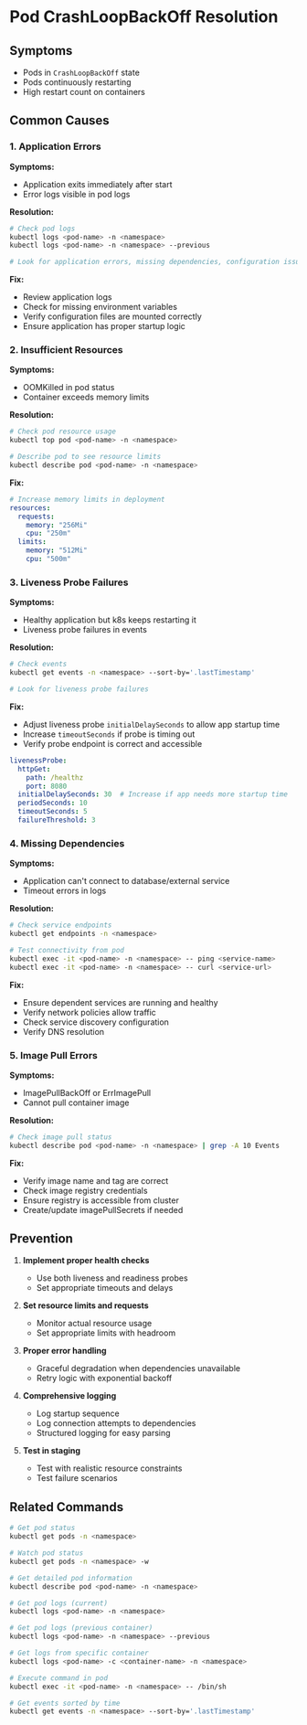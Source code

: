 # Pod CrashLoopBackOff Resolution

## Symptoms

- Pods in `CrashLoopBackOff` state
- Pods continuously restarting
- High restart count on containers

## Common Causes

### 1. Application Errors

**Symptoms:**
- Application exits immediately after start
- Error logs visible in pod logs

**Resolution:**
```bash
# Check pod logs
kubectl logs <pod-name> -n <namespace>
kubectl logs <pod-name> -n <namespace> --previous

# Look for application errors, missing dependencies, configuration issues
```

**Fix:**
- Review application logs
- Check for missing environment variables
- Verify configuration files are mounted correctly
- Ensure application has proper startup logic

### 2. Insufficient Resources

**Symptoms:**
- OOMKilled in pod status
- Container exceeds memory limits

**Resolution:**
```bash
# Check pod resource usage
kubectl top pod <pod-name> -n <namespace>

# Describe pod to see resource limits
kubectl describe pod <pod-name> -n <namespace>
```

**Fix:**
```yaml
# Increase memory limits in deployment
resources:
  requests:
    memory: "256Mi"
    cpu: "250m"
  limits:
    memory: "512Mi"
    cpu: "500m"
```

### 3. Liveness Probe Failures

**Symptoms:**
- Healthy application but k8s keeps restarting it
- Liveness probe failures in events

**Resolution:**
```bash
# Check events
kubectl get events -n <namespace> --sort-by='.lastTimestamp'

# Look for liveness probe failures
```

**Fix:**
- Adjust liveness probe `initialDelaySeconds` to allow app startup time
- Increase `timeoutSeconds` if probe is timing out
- Verify probe endpoint is correct and accessible

```yaml
livenessProbe:
  httpGet:
    path: /healthz
    port: 8080
  initialDelaySeconds: 30  # Increase if app needs more startup time
  periodSeconds: 10
  timeoutSeconds: 5
  failureThreshold: 3
```

### 4. Missing Dependencies

**Symptoms:**
- Application can't connect to database/external service
- Timeout errors in logs

**Resolution:**
```bash
# Check service endpoints
kubectl get endpoints -n <namespace>

# Test connectivity from pod
kubectl exec -it <pod-name> -n <namespace> -- ping <service-name>
kubectl exec -it <pod-name> -n <namespace> -- curl <service-url>
```

**Fix:**
- Ensure dependent services are running and healthy
- Verify network policies allow traffic
- Check service discovery configuration
- Verify DNS resolution

### 5. Image Pull Errors

**Symptoms:**
- ImagePullBackOff or ErrImagePull
- Cannot pull container image

**Resolution:**
```bash
# Check image pull status
kubectl describe pod <pod-name> -n <namespace> | grep -A 10 Events
```

**Fix:**
- Verify image name and tag are correct
- Check image registry credentials
- Ensure registry is accessible from cluster
- Create/update imagePullSecrets if needed

## Prevention

1. **Implement proper health checks**
   - Use both liveness and readiness probes
   - Set appropriate timeouts and delays

2. **Set resource limits and requests**
   - Monitor actual resource usage
   - Set appropriate limits with headroom

3. **Proper error handling**
   - Graceful degradation when dependencies unavailable
   - Retry logic with exponential backoff

4. **Comprehensive logging**
   - Log startup sequence
   - Log connection attempts to dependencies
   - Structured logging for easy parsing

5. **Test in staging**
   - Test with realistic resource constraints
   - Test failure scenarios

## Related Commands

```bash
# Get pod status
kubectl get pods -n <namespace>

# Watch pod status
kubectl get pods -n <namespace> -w

# Get detailed pod information
kubectl describe pod <pod-name> -n <namespace>

# Get pod logs (current)
kubectl logs <pod-name> -n <namespace>

# Get pod logs (previous container)
kubectl logs <pod-name> -n <namespace> --previous

# Get logs from specific container
kubectl logs <pod-name> -c <container-name> -n <namespace>

# Execute command in pod
kubectl exec -it <pod-name> -n <namespace> -- /bin/sh

# Get events sorted by time
kubectl get events -n <namespace> --sort-by='.lastTimestamp'
```
